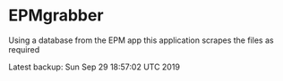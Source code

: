 # EPMgrabber
Using a database from the EPM app this application scrapes the files as required


Latest backup: Sun Sep 29 18:57:02 UTC 2019
